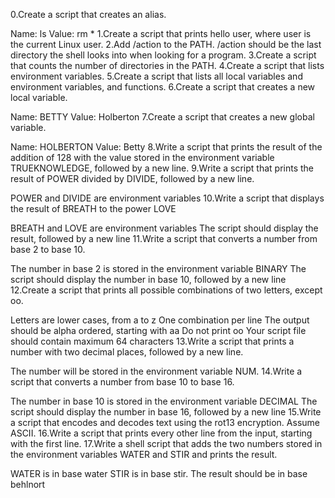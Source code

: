 0.Create a script that creates an alias.

Name: ls
Value: rm *
1.Create a script that prints hello user, where user is the current Linux user.
2.Add /action to the PATH. /action should be the last directory the shell looks into when looking for a program.
3.Create a script that counts the number of directories in the PATH.
4.Create a script that lists environment variables.
5.Create a script that lists all local variables and environment variables, and functions.
6.Create a script that creates a new local variable.

Name: BETTY
Value: Holberton
7.Create a script that creates a new global variable.

Name: HOLBERTON
Value: Betty
8.Write a script that prints the result of the addition of 128 with the value stored in the environment variable TRUEKNOWLEDGE, followed by a new line.
9.Write a script that prints the result of POWER divided by DIVIDE, followed by a new line.

POWER and DIVIDE are environment variables
10.Write a script that displays the result of BREATH to the power LOVE

BREATH and LOVE are environment variables
The script should display the result, followed by a new line
11.Write a script that converts a number from base 2 to base 10.

The number in base 2 is stored in the environment variable BINARY
The script should display the number in base 10, followed by a new line
12.Create a script that prints all possible combinations of two letters, except oo.

Letters are lower cases, from a to z
One combination per line
The output should be alpha ordered, starting with aa
Do not print oo
Your script file should contain maximum 64 characters
13.Write a script that prints a number with two decimal places, followed by a new line.

The number will be stored in the environment variable NUM.
14.Write a script that converts a number from base 10 to base 16.

The number in base 10 is stored in the environment variable DECIMAL
The script should display the number in base 16, followed by a new line
15.Write a script that encodes and decodes text using the rot13 encryption. Assume ASCII.
16.Write a script that prints every other line from the input, starting with the first line.
17.Write a shell script that adds the two numbers stored in the environment variables WATER and STIR and prints the result.

WATER is in base water
STIR is in base stir.
The result should be in base behlnort